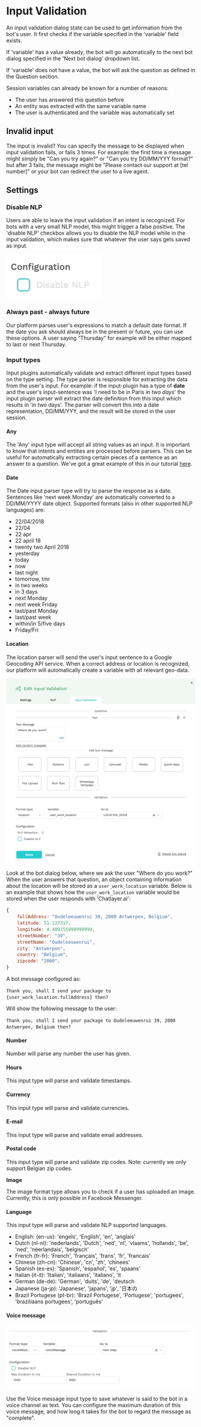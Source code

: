 # Input Validation

An input validation dialog state can be used to get information from the bot's user. It first checks if the variable specified in the 'variable' field exists. 

If 'variable' has a value already, the bot will go automatically to the next bot dialog specified in the 'Next bot dialog' dropdown list.

If 'variable' does not have a value, the bot will ask the question as defined in the Question section.

Session variables can already be known for a number of reasons:

* The user has answered this question before
* An entity was extracted with the same variable name
* The user is authenticated and the variable was automatically set

## Invalid input

The input is invalid? You can specify the message to be displayed when input validation fails, or fails 3 times. For example: the first time a message might simply be "Can you try again?" or "Can you try DD/MM/YYY format?" but after 3 fails, the message might be "Please contact our support at \[tel number\]" or your bot can redirect the user to a live agent.

## Settings

### Disable NLP

Users are able to leave the input validation if an intent is recognized. For bots with a very small NLP model, this might trigger a false positive. The 'disable NLP' checkbox allows you to disable the NLP model while in the input validation, which makes sure that whatever the user says gets saved as input.

![](../../.gitbook/assets/image%20%28109%29.png)

### Always past - always future

Our platform parses user's expressions to match a default date format. If the date you ask should always be in the present or future, you can use these options. A user saying “Thursday” for example will be either mapped to last or next Thursday.

### Input types

Input plugins automatically validate and extract different input types based on the type setting. The type parser is responsible for extracting the data from the user's input. For example: if the input-plugin has a type of **date** and the user's input-sentence was 'I need to be in Paris _in two days_' the input plugin parser will extract the date definition from this input which results in 'in two days'. The parser will convert this into a date representation, DD/MM/YYY, and the result will be stored in the user session.

#### Any

The 'Any' input type will accept all string values as an input. It is important to know that intents and entities are processed before parsers. This can be useful for automatically extracting certain pieces of a sentence as an answer to a question. We've got a great example of this in our tutorial [here](../../tutorials/tutorial-request-and-use-information-using-input-plugins.md).

#### Date

The Date input parser type will try to parse the response as a date. Sentences like 'next week Monday' are automatically converted to a DD/MM/YYYY date object. Supported formats \(also in other supported NLP languages\) are:

* 22/04/2018
* 22/04
* 22 apr
* 22 april 18
* twenty two April 2018
* yesterday
* today
* now
* last night
* tomorrow, tmr
* in two weeks
* in 3 days
* next Monday
* next week Friday
* last/past Monday
* last/past week
* within/in 5/five days
* Friday/Fri

#### Location

The location parser will send the user's input sentence to a Google Geocoding API service. When a correct address or location is recognized, our platform will automatically create a variable with all relevant geo-data.

![An example for a location input validation](../../.gitbook/assets/screenshot-2020-09-17-at-12.25.45.png)

Look at the bot dialog below, where we ask the user "Where do you work?" When the user answers that question, an object containing information about the location will be stored as a `user_work_location` variable. Below is an example that shows how the `user_work_location` variable would be stored when the user responds with 'Chatlayer.ai':

```javascript
{
    fullAddress: "Oudeleeuwenrui 39, 2000 Antwerpen, Belgium",
    latitude: 51.227317,
    longitude: 4.409155999999999,
    streetNumber: "39",
    streetName: "Oudeleeuwenrui",
    city: "Antwerpen",
    country: "Belgium",
    zipcode: "2000",
}
```

A bot message configured as:

`Thank you, shall I send your package to {user_work_location.fullAddress} then?`

Will show the following message to the user:

`Thank you, shall I send your package to Oudeleeuwenrui 39, 2000 Antwerpen, Belgium then?`

#### Number

Number will parse any number the user has given.

#### Hours

This input type will parse and validate timestamps.

#### Currency

This input type will parse and validate currencies.

#### E-mail

This input type will parse and validate email addresses.

#### Postal code

This input type will parse and validate zip codes. Note: currently we only support Belgian zip codes.

**Image**

The image format type allows you to check if a user has uploaded an image. Currently, this is only possible in Facebook Messenger.

#### Language

This input type will parse and validate NLP supported languages.

* English: \(en-us\): 'engels', 'English', 'en', 'anglais'
* Dutch \(nl-nl\): 'nederlands', 'Dutch', 'ned', 'nl', 'vlaams', 'hollands', 'be', 'ned', 'néerlandais', 'belgisch'
* French \(fr-fr\): 'French', 'français', 'frans', 'fr', 'francais'
* Chinese \(zh-cn\): 'Chinese', 'cn', 'zh', 'chinees'
* Spanish \(es-es\): 'Spanish', 'español', 'es', 'spaans'
* Italian \(it-it\): 'Italian', 'italiaans', 'italiano', 'it
* German \(de-de\): 'German', 'duits', 'de', 'deutsch
* Japanese \(ja-jp\): 'Japanese', 'japans', 'jp', '日本の
* Brazil Portugese \(pt-br\): 'Brazil Portugese', 'Portugese', 'portugees', 'braziliaans portugees', 'português'

#### **Voice message**

![](../../.gitbook/assets/image%20%2821%29.png)

Use the Voice message input type to save whatever is said to the bot in a voice channel as text. You can configure the maximum duration of this voice message, and how long it takes for the bot to regard the message as "complete".


